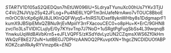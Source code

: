 $START$V1D105aS2QiEDQsn7hEtUW096lU+5LdryaTYunuXc00hUs7YKv3TjUC4VcZNJVt/p25y42JFLog+Pu4NE6LYQPTm3nUafeNrnAwo7vTOUC8BboEm0rOC9/cKp6gWJ8JLlKlnQQFWyq5+fniRS1UDxef8yknWHby8s1DdgmaprF1kumX9JB5lpEMxQZBNu9rjEvMpiilY3rrFXacouCEC0+o8pHu+K+ErC/9GHN8zvcl1o3LsTVIDlCLujlyE/0y7KYsvTnp7J7NoD+1uSRgtPgFugSbSs4L39wqnqBYnwkuUqWdBAVbKrn5+eJFLVQPF5/zKSdYdvLyzUN2CZqmsXWS6Zf0kHmWkQzFBkE272uN+IutlBEGJ7DPHzAANOQ2PKuvptXN+1hgcZNCDIDUOfABPKOKZcahRkAyRYVmzp6k=$END$